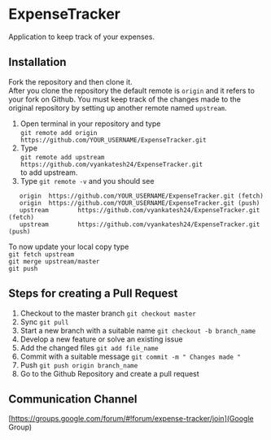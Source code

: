 # ExpenseTracker
 Application to keep track of your expenses. 
## Installation
 Fork the repository and then clone it.<br>
 After you clone the repository the default remote is `origin` and it refers to your fork on Github. You must keep track of the changes made to the original repository by setting up another remote named `upstream`.

1. Open terminal in your repository and type <br>`git remote add origin https://github.com/YOUR_USERNAME/ExpenseTracker.git`
2. Type <br>` git remote add upstream https://github.com/vyankatesh24/ExpenseTracker.git `<br>to add upstream.
3. Type ` git remote -v ` and you should see <br>
```
   origin  https://github.com/YOUR_USERNAME/ExpenseTracker.git (fetch)
   origin  https://github.com/YOUR_USERNAME/ExpenseTracker.git (push) 
   upstream        https://github.com/vyankatesh24/ExpenseTracker.git (fetch)
   upstream        https://github.com/vyankatesh24/ExpenseTracker.git (push)
```

To now update your local copy type <br> `git fetch upstream` <br> `git merge upstream/master` <br> `git push`

## Steps for creating a Pull Request

1. Checkout to the master branch `git checkout master`
2. Sync `git pull`
3. Start a new branch with a suitable name `git checkout -b branch_name`
4. Develop a new feature or solve an existing issue 
5. Add the changed files `git add file_name`
6. Commit with a suitable message `git commit -m " Changes made "`
7. Push `git push origin branch_name`
8. Go to the Github Repository and create a pull request


## Communication Channel
[https://groups.google.com/forum/#!forum/expense-tracker/join](Google Group)
